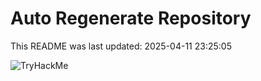 # Auto Regenerate Repository

This README was last updated: 2025-04-11 23:25:05

 ![TryHackMe](https://tryhackme.com/badge/533634)
